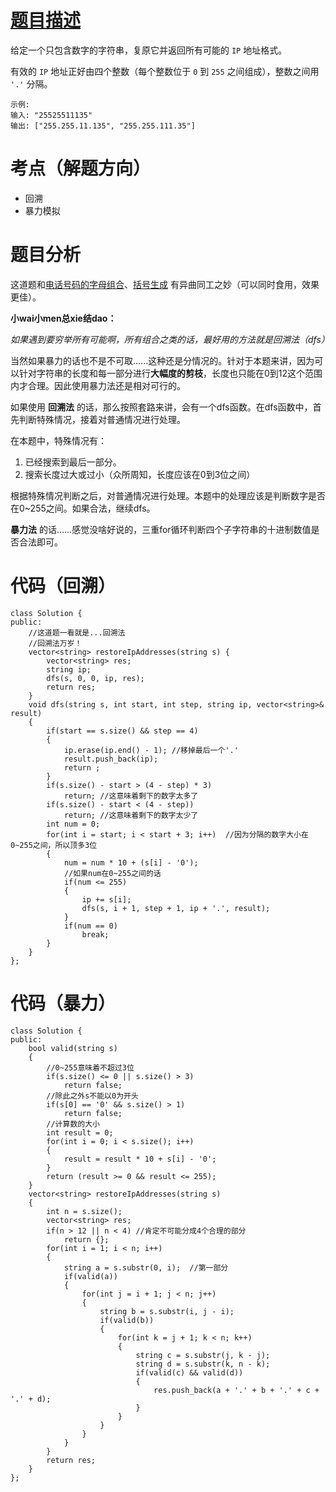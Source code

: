 # [题目描述](https://leetcode-cn.com/problems/restore-ip-addresses/)

给定一个只包含数字的字符串，复原它并返回所有可能的 `IP` 地址格式。

有效的 `IP` 地址正好由四个整数（每个整数位于 `0` 到 `255` 之间组成），整数之间用 `'.'` 分隔。

 
```
示例:
输入: "25525511135"
输出: ["255.255.11.135", "255.255.111.35"]
```

# 考点（解题方向）
- 回溯
- 暴力模拟

# 题目分析
这道题和[电话号码的字母组合](https://leetcode-cn.com/problems/letter-combinations-of-a-phone-number/)、[括号生成](https://leetcode-cn.com/problems/generate-parentheses/) 有异曲同工之妙（可以同时食用，效果更佳）。

**小wai小men总xie结dao：**

*如果遇到要穷举所有可能啊，所有组合之类的话，最好用的方法就是回溯法（dfs）*

当然如果暴力的话也不是不可取......这种还是分情况的。针对于本题来讲，因为可以针对字符串的长度和每一部分进行**大幅度的剪枝**，长度也只能在0到12这个范围内才合理。因此使用暴力法还是相对可行的。

如果使用 **回溯法** 的话，那么按照套路来讲，会有一个dfs函数。在dfs函数中，首先判断特殊情况，接着对普通情况进行处理。

在本题中，特殊情况有：
1. 已经搜索到最后一部分。 
2. 搜索长度过大或过小（众所周知，长度应该在0到3位之间）

根据特殊情况判断之后，对普通情况进行处理。本题中的处理应该是判断数字是否在0~255之间。如果合法，继续dfs。

**暴力法** 的话......感觉没啥好说的，三重for循环判断四个子字符串的十进制数值是否合法即可。

# 代码（回溯）
```
class Solution {
public:
    //这道题一看就是...回溯法
    //回溯法万岁！
    vector<string> restoreIpAddresses(string s) {
        vector<string> res;
        string ip;
        dfs(s, 0, 0, ip, res);
        return res;
    }
    void dfs(string s, int start, int step, string ip, vector<string>& result)
    {
        if(start == s.size() && step == 4)
        {
            ip.erase(ip.end() - 1); //移掉最后一个'.'
            result.push_back(ip);
            return ;
        }
        if(s.size() - start > (4 - step) * 3)
            return; //这意味着剩下的数字太多了
        if(s.size() - start < (4 - step))
            return; //这意味着剩下的数字太少了
        int num = 0;
        for(int i = start; i < start + 3; i++)  //因为分隔的数字大小在0~255之间，所以顶多3位
        {
            num = num * 10 + (s[i] - '0');
            //如果num在0~255之间的话
            if(num <= 255)
            {
                ip += s[i];
                dfs(s, i + 1, step + 1, ip + '.', result);
            }
            if(num == 0)
                break;
        }
    }
};
```

# 代码（暴力）
```
class Solution {
public:
    bool valid(string s)
    {
        //0~255意味着不超过3位
        if(s.size() <= 0 || s.size() > 3)
            return false;
        //除此之外s不能以0为开头
        if(s[0] == '0' && s.size() > 1)
            return false;
        //计算数的大小
        int result = 0;
        for(int i = 0; i < s.size(); i++)
        {
            result = result * 10 + s[i] - '0';
        }
        return (result >= 0 && result <= 255);
    }
    vector<string> restoreIpAddresses(string s) 
    {
        int n = s.size(); 
        vector<string> res;
        if(n > 12 || n < 4) //肯定不可能分成4个合理的部分
            return {};
        for(int i = 1; i < n; i++)
        {
            string a = s.substr(0, i);  //第一部分
            if(valid(a))
            {
                for(int j = i + 1; j < n; j++)
                {
                    string b = s.substr(i, j - i);
                    if(valid(b))
                    {
                        for(int k = j + 1; k < n; k++)
                        {
                            string c = s.substr(j, k - j);
                            string d = s.substr(k, n - k);
                            if(valid(c) && valid(d))
                            {
                                res.push_back(a + '.' + b + '.' + c + '.' + d);
                            }
                        }
                    }
                }
            }
        }
        return res;
    }
};
```